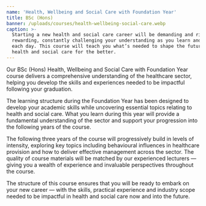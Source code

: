 ```yaml
---
name: 'Health, Wellbeing and Social Care with Foundation Year'
title: BSc (Hons)
banner: /uploads/courses/health-wellbeing-social-care.webp
caption: >-
  Starting a new health and social care career will be demanding and richly
  rewarding, constantly challenging your understanding as you learn and develop
  each day. This course will teach you what’s needed to shape the future of
  health and social care for the better.
---
```


Our BSc (Hons) Health, Wellbeing and Social Care with Foundation Year course delivers a comprehensive understanding of the healthcare sector, helping you develop the skills and experiences needed to be impactful following your graduation. 

The learning structure during the Foundation Year has been designed to develop your academic skills while uncovering essential topics relating to health and social care. What you learn during this year will provide a fundamental understanding of the sector and support your progression into the following years of the course.

The following three years of the course will progressively build in levels of intensity, exploring key topics including behavioural influences in healthcare provision and how to deliver effective management across the sector. The quality of course materials will be matched by our experienced lecturers — giving you a wealth of experience and invaluable perspectives throughout the course.

The structure of this course ensures that you will be ready to embark on your new career — with the skills, practical experience and industry scope needed to be impactful in health and social care now and into the future.
